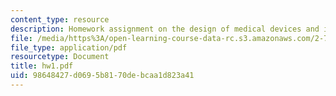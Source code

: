 ```yaml
---
content_type: resource
description: Homework assignment on the design of medical devices and implants.
file: /media/https%3A/open-learning-course-data-rc.s3.amazonaws.com/2-782j-design-of-medical-devices-and-implants-spring-2006/98648427d0695b8170debcaa1d823a41_hw1.pdf
file_type: application/pdf
resourcetype: Document
title: hw1.pdf
uid: 98648427-d069-5b81-70de-bcaa1d823a41
---
```

